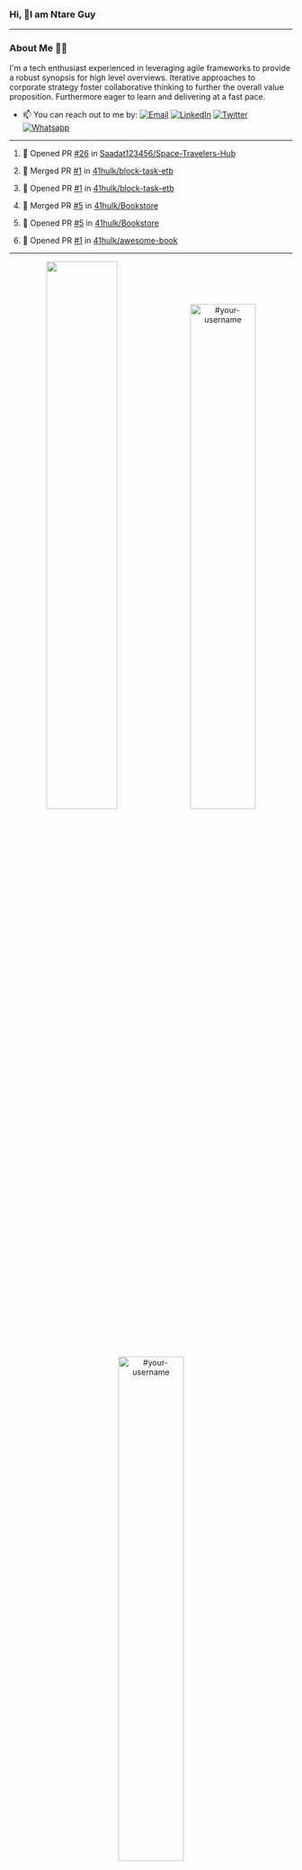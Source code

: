 ### Hi, 👋I am Ntare Guy

---

### About Me 👨‍💻

I'm a tech enthusiast experienced in leveraging agile frameworks to provide a robust synopsis for high level overviews. Iterative approaches to corporate strategy foster collaborative thinking to further the overall value proposition. Furthermore eager to learn and delivering at a fast pace.

- 📫 You can reach out to me by:
  [![Email](https://img.shields.io/badge/--gmail?label=Gmail&logo=Gmail&style=social)](mailto:gntare2@gmail.com)
  [![LinkedIn](https://img.shields.io/badge/--linkedin?label=LinkedIn&logo=LinkedIn&style=social)](https://www.linkedin.com/in/ntare-guy)
  [![Twitter](https://img.shields.io/badge/--twitter?label=Twitter&logo=Twitter&style=social)](https://twitter.com/ntare_guy)
  [![Whatsapp](https://img.shields.io/badge/--whatsapp?label=Whatsapp&logo=whatsapp&style=social)](https://api.whatsapp.com/send?phone=+250780770022&text=Hello%20Guy!%20%F0%9F%91%8B%F0%9F%8F%BB)

---

<!--START_SECTION:activity-->
1. 💪 Opened PR [#26](https://github.com/Saadat123456/Space-Travelers-Hub/pull/26) in [Saadat123456/Space-Travelers-Hub](https://github.com/Saadat123456/Space-Travelers-Hub)

2. 🎉 Merged PR [#1](https://github.com/41hulk/block-task-etb/pull/1) in [41hulk/block-task-etb](https://github.com/41hulk/block-task-etb)
3. 💪 Opened PR [#1](https://github.com/41hulk/block-task-etb/pull/1) in [41hulk/block-task-etb](https://github.com/41hulk/block-task-etb)
4. 🎉 Merged PR [#5](https://github.com/41hulk/Bookstore/pull/5) in [41hulk/Bookstore](https://github.com/41hulk/Bookstore)
5. 💪 Opened PR [#5](https://github.com/41hulk/Bookstore/pull/5) in [41hulk/Bookstore](https://github.com/41hulk/Bookstore)
5. 💪 Opened PR [#1](https://github.com/41hulk/awesome-book/pull/1) in [41hulk/awesome-book](https://github.com/41hulk/awesome-book)
<!--END_SECTION:activity-->

---

<p align="center">
<img width="50%" src="https://github-readme-stats.vercel.app/api?username=41hulk&theme=highcontrast&hide_border=true alt="#your-username" />
<img width="48%" src="https://github-readme-stats.vercel.app/api/top-langs?username=41hulk&show_icons=true&theme=dark&locale=en&layout=compact&hide_border=true" alt="#your-username" />
<img width="48%" src="https://github-readme-streak-stats.herokuapp.com/?user=41hulk&theme=highcontrast&hide_border=true" alt="#your-username" />
</p>
